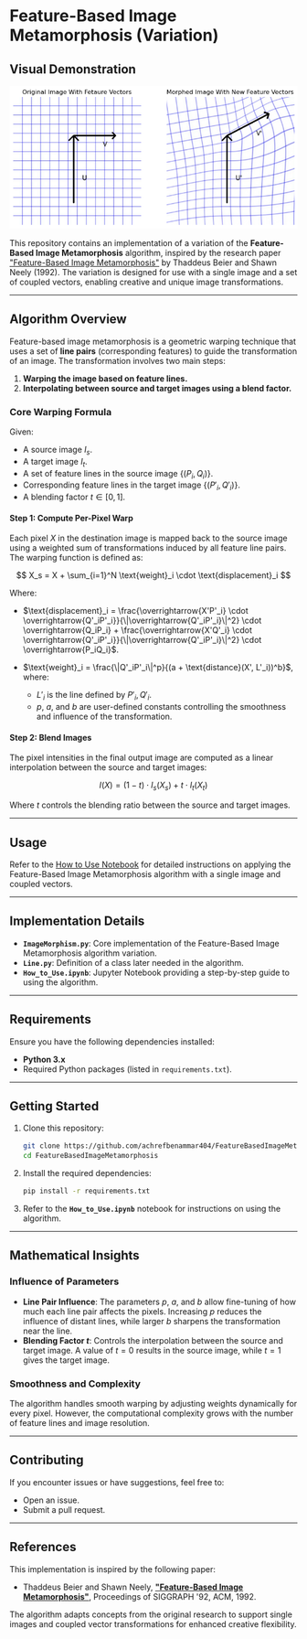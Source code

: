 # Feature-Based Image Metamorphosis (Variation)

## Visual Demonstration

![Feature Based Image Metamorphosis](Image/image.png)

This repository contains an implementation of a variation of the **Feature-Based Image Metamorphosis** algorithm, inspired by the research paper ["Feature-Based Image Metamorphosis"](https://dl.acm.org/doi/10.1145/133994.134003) by Thaddeus Beier and Shawn Neely (1992). The variation is designed for use with a single image and a set of coupled vectors, enabling creative and unique image transformations.

---

## Algorithm Overview

Feature-based image metamorphosis is a geometric warping technique that uses a set of **line pairs** (corresponding features) to guide the transformation of an image. The transformation involves two main steps:
1. **Warping the image based on feature lines.**
2. **Interpolating between source and target images using a blend factor.**

### Core Warping Formula

Given:
- A source image $I_s$.
- A target image $I_t$.
- A set of feature lines in the source image $\{(P_i, Q_i)\}$.
- Corresponding feature lines in the target image $\{(P'_i, Q'_i)\}$.
- A blending factor $t \in [0, 1]$.

#### Step 1: Compute Per-Pixel Warp

Each pixel $X$ in the destination image is mapped back to the source image using a weighted sum of transformations induced by all feature line pairs. The warping function is defined as:

$$
X_s = X + \sum_{i=1}^N \text{weight}_i \cdot \text{displacement}_i
$$

Where:
- $\text{displacement}_i = \frac{\overrightarrow{X'P'_i} \cdot \overrightarrow{Q'_iP'_i}}{\|\overrightarrow{Q'_iP'_i}\|^2} \cdot \overrightarrow{Q_iP_i} + \frac{\overrightarrow{X'Q'_i} \cdot \overrightarrow{Q'_iP'_i}}{\|\overrightarrow{Q'_iP'_i}\|^2} \cdot \overrightarrow{P_iQ_i}$.

- $\text{weight}_i = \frac{\|Q'_iP'_i\|^p}{(a + \text{distance}(X', L'_i))^b}$, where:
  - $L'_i$ is the line defined by $P'_i, Q'_i$.
  - $p$, $a$, and $b$ are user-defined constants controlling the smoothness and influence of the transformation.

#### Step 2: Blend Images

The pixel intensities in the final output image are computed as a linear interpolation between the source and target images:

$$
I(X) = (1 - t) \cdot I_s(X_s) + t \cdot I_t(X_t)
$$

Where $t$ controls the blending ratio between the source and target images.

---

## Usage

Refer to the [How to Use Notebook](HowToUse.ipynb) for detailed instructions on applying the Feature-Based Image Metamorphosis algorithm with a single image and coupled vectors.

---

## Implementation Details

- **`ImageMorphism.py`**: Core implementation of the Feature-Based Image Metamorphosis algorithm variation.
- **`Line.py`**: Definition of a class later needed in the algorithm.
- **`How_to_Use.ipynb`**: Jupyter Notebook providing a step-by-step guide to using the algorithm.

---

## Requirements

Ensure you have the following dependencies installed:

- **Python 3.x**
- Required Python packages (listed in `requirements.txt`).

---

## Getting Started

1. Clone this repository:

   ```bash
   git clone https://github.com/achrefbenammar404/FeatureBasedImageMetamorpohosis.git
   cd FeatureBasedImageMetamorphosis
   ```

2. Install the required dependencies:

   ```bash
   pip install -r requirements.txt
   ```

3. Refer to the **`How_to_Use.ipynb`** notebook for instructions on using the algorithm.

---

## Mathematical Insights

### Influence of Parameters
- **Line Pair Influence**: The parameters $p$, $a$, and $b$ allow fine-tuning of how much each line pair affects the pixels. Increasing $p$ reduces the influence of distant lines, while larger $b$ sharpens the transformation near the line.
- **Blending Factor $t$**: Controls the interpolation between the source and target image. A value of $t = 0$ results in the source image, while $t = 1$ gives the target image.

### Smoothness and Complexity
The algorithm handles smooth warping by adjusting weights dynamically for every pixel. However, the computational complexity grows with the number of feature lines and image resolution.

---

## Contributing

If you encounter issues or have suggestions, feel free to:

- Open an issue.
- Submit a pull request.

---

## References

This implementation is inspired by the following paper:

- Thaddeus Beier and Shawn Neely, [**"Feature-Based Image Metamorphosis"**](https://dl.acm.org/doi/10.1145/133994.134003), Proceedings of SIGGRAPH '92, ACM, 1992.  

The algorithm adapts concepts from the original research to support single images and coupled vector transformations for enhanced creative flexibility.
